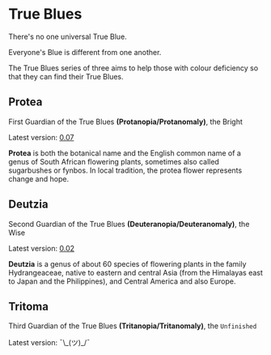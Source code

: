 # True Blues

There's no one universal True Blue.

Everyone's Blue is different from one another.

The True Blues series of three aims to help those with colour deficiency
so that they can find their True Blues.

## Protea

First Guardian of the True Blues **(Protanopia/Protanomaly)**, the Bright

Latest version: [0.07](../../data/palettes/protea/prot_0.07.gpl)

**Protea** is both the botanical name and the English common name of a genus of
South African flowering plants, sometimes also called sugarbushes or fynbos.
In local tradition, the protea flower represents change and hope.

## Deutzia

Second Guardian of the True Blues **(Deuteranopia/Deuteranomaly)**, the Wise

Latest version: [0.02](../../data/palettes/deutzia/deut_0.02.gpl)

**Deutzia** is a genus of about 60 species of flowering plants in the family
Hydrangeaceae, native to eastern and central Asia (from the Himalayas east to
Japan and the Philippines), and Central America and also Europe.

## Tritoma

Third Guardian of the True Blues **(Tritanopia/Tritanomaly)**, the `Unfinished`

Latest version: ¯\\\_(ツ)\_/¯
